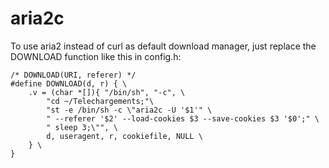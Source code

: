 # aria2c 

To use aria2 instead of curl as default download manager, just replace
the DOWNLOAD function like this in config.h: 

    /* DOWNLOAD(URI, referer) */
    #define DOWNLOAD(d, r) { \
        .v = (char *[]){ "/bin/sh", "-c", \
            "cd ~/Telechargements;"\
            "st -e /bin/sh -c \"aria2c -U '$1'" \
            " --referer '$2' --load-cookies $3 --save-cookies $3 '$0';" \
            " sleep 3;\"", \
            d, useragent, r, cookiefile, NULL \
        } \
    }
